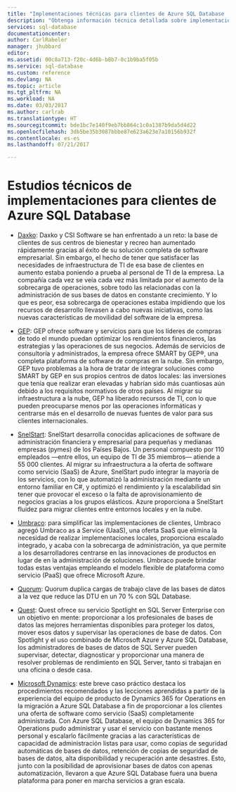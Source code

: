 ```yaml
---
title: "Implementaciones técnicas para clientes de Azure SQL Database | Microsoft Docs"
description: "Obtenga información técnica detallada sobre implementaciones de clientes de Azure SQL Database para resolver problemas empresariales"
services: sql-database
documentationcenter: 
author: CarlRabeler
manager: jhubbard
editor: 
ms.assetid: 00c8a713-f20c-4d6b-b8b7-0c1b9ba5f05b
ms.service: sql-database
ms.custom: reference
ms.devlang: NA
ms.topic: article
ms.tgt_pltfrm: NA
ms.workload: NA
ms.date: 03/03/2017
ms.author: carlrab
ms.translationtype: HT
ms.sourcegitcommit: bde1bc7e140f9eb7bb864c1c0a1387b9da5d4d22
ms.openlocfilehash: 3db5be35b3087bbbe87e623a623e7a10156b932f
ms.contentlocale: es-es
ms.lasthandoff: 07/21/2017

---
```

# <a name="azure-sql-database-customer-implementation-technical-studies"></a>Estudios técnicos de implementaciones para clientes de Azure SQL Database

- [Daxko](sql-database-implementation-daxko.md): Daxko y CSI Software se han enfrentado a un reto: la base de clientes de sus centros de bienestar y recreo han aumentado rápidamente gracias al éxito de su solución completa de software empresarial. Sin embargo, el hecho de tener que satisfacer las necesidades de infraestructura de TI de esa base de clientes en aumento estaba poniendo a prueba al personal de TI de la empresa. La compañía cada vez se veía cada vez más limitada por el aumento de la sobrecarga de operaciones, sobre todo las relacionadas con la administración de sus bases de datos en constante crecimiento. Y lo que es peor, esa sobrecarga de operaciones estaba impidiendo que los recursos de desarrollo llevasen a cabo nuevas iniciativas, como las nuevas características de movilidad del software de la empresa.

- [GEP](sql-database-implementation-gep.md): GEP ofrece software y servicios para que los líderes de compras de todo el mundo puedan optimizar los rendimientos financieros, las estrategias y las operaciones de sus negocios. Además de servicios de consultoría y administrados, la empresa ofrece SMART by GEP®, una completa plataforma de software de compras en la nube. Sin embargo, GEP tuvo problemas a la hora de tratar de integrar soluciones como SMART by GEP en sus propios centros de datos locales: las inversiones que tenía que realizar eran elevadas y habrían sido más cuantiosas aún debido a los requisitos normativos de otros países. Al migrar su infraestructura a la nube, GEP ha liberado recursos de TI, con lo que pueden preocuparse menos por las operaciones informáticas y centrarse más en el desarrollo de nuevas fuentes de valor para sus clientes internacionales.

- [SnelStart](sql-database-implementation-snelstart.md): SnelStart desarrolla conocidas aplicaciones de software de administración financiera y empresarial para pequeñas y medianas empresas (pymes) de los Países Bajos. Un personal compuesto por 110 empleados —entre ellos, un equipo de TI de 35 miembros— atiende a 55 000 clientes. Al migrar su infraestructura a la oferta de software como servicio (SaaS) de Azure, SnelStart pudo integrar la mayoría de los servicios, con lo que automatizó la administración mediante un entorno familiar en C#, y optimizó el rendimiento y la escalabilidad sin tener que provocar el exceso o la falta de aprovisionamiento de negocios gracias a los grupos elásticos. Azure proporciona a SnelStart fluidez para migrar clientes entre entornos locales y en la nube.

- [Umbraco](sql-database-implementation-umbraco.md): para simplificar las implementaciones de clientes, Umbraco agregó Umbraco as a Service (UaaS), una oferta SaaS que elimina la necesidad de realizar implementaciones locales, proporciona escalado integrado, y acaba con la sobrecarga de administración, ya que permite a los desarrolladores centrarse en las innovaciones de productos en lugar de en la administración de soluciones. Umbraco puede brindar todas estas ventajas empleando el modelo flexible de plataforma como servicio (PaaS) que ofrece Microsoft Azure.

- [Quorum](https://customers.microsoft.com/story/quorum-doubles-key-databases-workload-while-lowering-dtu-with-sql-database): Quorum duplica cargas de trabajo clave de las bases de datos a la vez que reduce las DTU en un 70 % con SQL Database.

- [Quest](https://customers.microsoft.com/en-US/story/quest): Quest ofrece su servicio Spotlight en SQL Server Enterprise con un objetivo en mente: proporcionar a los profesionales de bases de datos las mejores herramientas disponibles para proteger los datos, mover esos datos y supervisar las operaciones de base de datos. Con Spotlight y el uso combinado de Microsoft Azure y Azure SQL Database, los administradores de bases de datos de SQL Server pueden supervisar, detectar, diagnosticar y proporcionar una manera de resolver problemas de rendimiento en SQL Server, tanto si trabajan en una oficina o desde casa.

- [Microsoft Dynamics](https://customers.microsoft.com/story/dynamics365operationsproductteam): este breve caso práctico destaca los procedimientos recomendados y las lecciones aprendidas a partir de la experiencia del equipo de producto de Dynamics 365 for Operations en la migración a Azure SQL Database a fin de proporcionar a los clientes una oferta de software como servicio (SaaS) completamente administrada. Con Azure SQL Database, el equipo de Dynamics 365 for Operations pudo administrar y usar el servicio con bastante menos personal y escalarlo fácilmente gracias a las características de capacidad de administración listas para usar, como copias de seguridad automáticas de bases de datos, retención de copias de seguridad de bases de datos, alta disponibilidad y recuperación ante desastres. Esto, junto con la posibilidad de aprovisionar bases de datos con apenas automatización, llevaron a que Azure SQL Database fuera una buena plataforma para poner en marcha servicios a gran escala.

